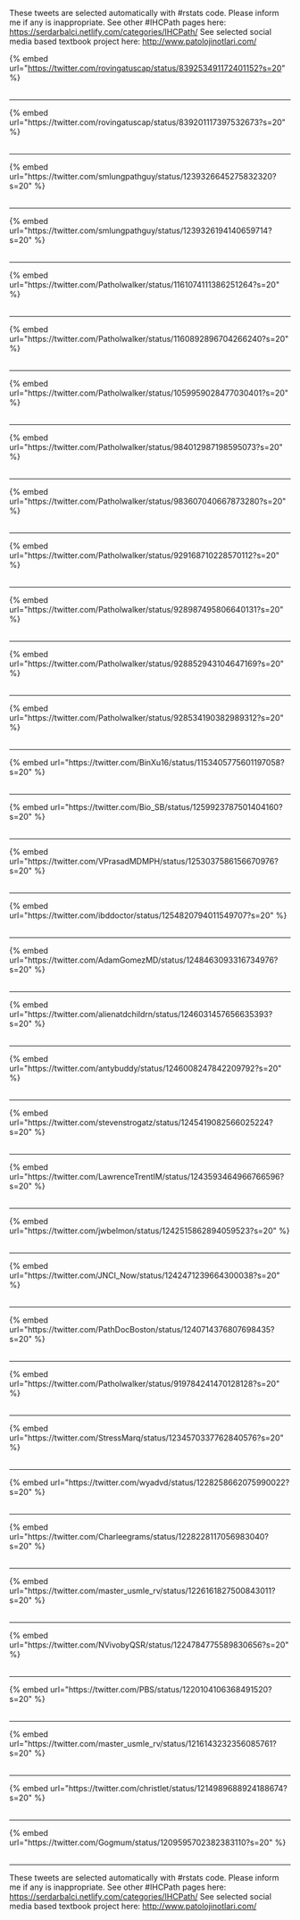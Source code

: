 

These tweets are selected automatically with #rstats code. Please inform me if any is inappropriate.
See other #IHCPath pages here: https://serdarbalci.netlify.com/categories/IHCPath/ 
See selected social media based textbook project here: http://www.patolojinotlari.com/

{% embed url="https://twitter.com/rovingatuscap/status/839253491172401152?s=20" %}<br>
<br>
<hr>
{% embed url="https://twitter.com/rovingatuscap/status/839201117397532673?s=20" %}<br>
<br>
<hr>
{% embed url="https://twitter.com/smlungpathguy/status/1239326645275832320?s=20" %}<br>
<br>
<hr>
{% embed url="https://twitter.com/smlungpathguy/status/1239326194140659714?s=20" %}<br>
<br>
<hr>
{% embed url="https://twitter.com/Patholwalker/status/1161074111386251264?s=20" %}<br>
<br>
<hr>
{% embed url="https://twitter.com/Patholwalker/status/1160892896704266240?s=20" %}<br>
<br>
<hr>
{% embed url="https://twitter.com/Patholwalker/status/1059959028477030401?s=20" %}<br>
<br>
<hr>
{% embed url="https://twitter.com/Patholwalker/status/984012987198595073?s=20" %}<br>
<br>
<hr>
{% embed url="https://twitter.com/Patholwalker/status/983607040667873280?s=20" %}<br>
<br>
<hr>
{% embed url="https://twitter.com/Patholwalker/status/929168710228570112?s=20" %}<br>
<br>
<hr>
{% embed url="https://twitter.com/Patholwalker/status/928987495806640131?s=20" %}<br>
<br>
<hr>
{% embed url="https://twitter.com/Patholwalker/status/928852943104647169?s=20" %}<br>
<br>
<hr>
{% embed url="https://twitter.com/Patholwalker/status/928534190382989312?s=20" %}<br>
<br>
<hr>
{% embed url="https://twitter.com/BinXu16/status/1153405775601197058?s=20" %}<br>
<br>
<hr>
{% embed url="https://twitter.com/Bio_SB/status/1259923787501404160?s=20" %}<br>
<br>
<hr>
{% embed url="https://twitter.com/VPrasadMDMPH/status/1253037586156670976?s=20" %}<br>
<br>
<hr>
{% embed url="https://twitter.com/ibddoctor/status/1254820794011549707?s=20" %}<br>
<br>
<hr>
{% embed url="https://twitter.com/AdamGomezMD/status/1248463093316734976?s=20" %}<br>
<br>
<hr>
{% embed url="https://twitter.com/alienatdchildrn/status/1246031457656635393?s=20" %}<br>
<br>
<hr>
{% embed url="https://twitter.com/antybuddy/status/1246008247842209792?s=20" %}<br>
<br>
<hr>
{% embed url="https://twitter.com/stevenstrogatz/status/1245419082566025224?s=20" %}<br>
<br>
<hr>
{% embed url="https://twitter.com/LawrenceTrentIM/status/1243593464966766596?s=20" %}<br>
<br>
<hr>
{% embed url="https://twitter.com/jwbelmon/status/1242515862894059523?s=20" %}<br>
<br>
<hr>
{% embed url="https://twitter.com/JNCI_Now/status/1242471239664300038?s=20" %}<br>
<br>
<hr>
{% embed url="https://twitter.com/PathDocBoston/status/1240714376807698435?s=20" %}<br>
<br>
<hr>
{% embed url="https://twitter.com/Patholwalker/status/919784241470128128?s=20" %}<br>
<br>
<hr>
{% embed url="https://twitter.com/StressMarq/status/1234570337762840576?s=20" %}<br>
<br>
<hr>
{% embed url="https://twitter.com/wyadvd/status/1228258662075990022?s=20" %}<br>
<br>
<hr>
{% embed url="https://twitter.com/Charleegrams/status/1228228117056983040?s=20" %}<br>
<br>
<hr>
{% embed url="https://twitter.com/master_usmle_rv/status/1226161827500843011?s=20" %}<br>
<br>
<hr>
{% embed url="https://twitter.com/NVivobyQSR/status/1224784775589830656?s=20" %}<br>
<br>
<hr>
{% embed url="https://twitter.com/PBS/status/1220104106368491520?s=20" %}<br>
<br>
<hr>
{% embed url="https://twitter.com/master_usmle_rv/status/1216143232356085761?s=20" %}<br>
<br>
<hr>
{% embed url="https://twitter.com/christlet/status/1214989688924188674?s=20" %}<br>
<br>
<hr>
{% embed url="https://twitter.com/Gogmum/status/1209595702382383110?s=20" %}<br>
<br>
<hr>


These tweets are selected automatically with #rstats code. Please inform me if any is inappropriate.
See other #IHCPath pages here: https://serdarbalci.netlify.com/categories/IHCPath/ 
See selected social media based textbook project here: http://www.patolojinotlari.com/

